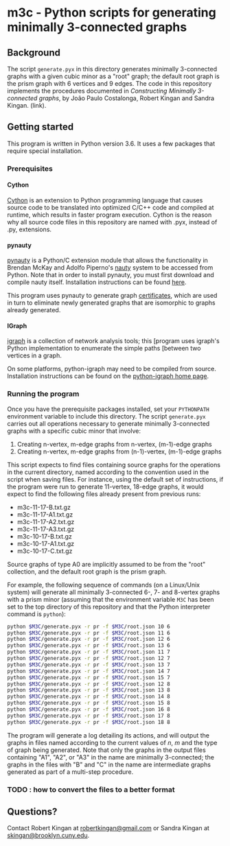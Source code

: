 # m3c - Python scripts for generating minimally 3-connected graphs

## Background

The script `generate.pyx` in this directory generates minimally 3-connected
graphs with a given cubic minor as a "root" graph; the default root graph is
the prism graph with 6 vertices and 9 edges. The code in this repository
implements the procedures documented in *Constructing Minimally 3-connected
graphs*, by Jo&atilde;o Paulo Costalonga, Robert Kingan and Sandra Kingan.
(link).

## Getting started

This program is written in Python version 3.6. It uses a few packages that
require special installation.

### Prerequisites

#### Cython

[Cython](https://cython.readthedocs.io/en/latest/src/quickstart/overview.html)
is an extension to Python programming language that causes source code to be
translated into optimized C/C++ code and compiled at runtime, which results
in faster program execution. Cython is the reason why all source code files
in this repository are named with .pyx, instead of .py, extensions.

#### pynauty

[pynauty](https://web.cs.dal.ca/~peter/software/pynauty/html/index.html) is a
Python/C extension module that allows the functionality in Brendan McKay and
Adolfo Piperno's [nauty](http://pallini.di.uniroma1.it/) system to be
accessed from Python. Note that in order to install pynauty, you must first
download and compile nauty itself. Installation instructions can be found
[here](https://web.cs.dal.ca/~peter/software/pynauty/html/install.html).

This program uses pynauty to generate graph
[certificates](https://web.cs.dal.ca/~peter/software/pynauty/html/guide.html#pynauty.certificate),
which are used in turn to eliminate newly generated graphs that are isomorphic
to graphs already generated.

#### IGraph

[igraph](https://igraph.org/) is a collection of network analysis tools; this
[program uses igraph's Python implementation to enumerate the simple paths
[between two vertices in a graph.

On some platforms, python-igraph may need to be compiled from source.
Installation instructions can be found on the [python-igraph home
page](https://igraph.org/python/).

### Running the program

Once you have the prerequisite packages installed, set your `PYTHONPATH`
environment variable to include this directory. The script `generate.pyx`
carries out all operations necessary to generate minimally 3-connected graphs
with a specific cubic minor that involve:

1. Creating n-vertex, m-edge graphs from n-vertex, (m-1)-edge graphs
2. Creating n-vertex, m-edge graphs from (n-1)-vertex, (m-1)-edge graphs

This script expects to find files containing source graphs for the operations
in the current directory, named according to the convention used in the script
when saving files. For instance, using the default set of instructions, if the
program were run to generate 11-vertex, 18-edge graphs, it would expect to
find the following files already present from previous runs:

* m3c-11-17-B.txt.gz
* m3c-11-17-A1.txt.gz
* m3c-11-17-A2.txt.gz
* m3c-11-17-A3.txt.gz
* m3c-10-17-B.txt.gz
* m3c-10-17-A1.txt.gz
* m3c-10-17-C.txt.gz

Source graphs of type A0 are implicitly assumed to be from the "root"
collection, and the default root graph is the prism graph.

For example, the following sequence of commands (on a Linux/Unix system) will
generate all minimally 3-connected 6-, 7- and 8-vertex graphs with a prism
minor (assuming that the environment variable `M3C` has been set to the top
directory of this repository and that the Python interpreter command is
`python`):

```bash
python $M3C/generate.pyx -r pr -f $M3C/root.json 10 6
python $M3C/generate.pyx -r pr -f $M3C/root.json 11 6
python $M3C/generate.pyx -r pr -f $M3C/root.json 12 6
python $M3C/generate.pyx -r pr -f $M3C/root.json 13 6
python $M3C/generate.pyx -r pr -f $M3C/root.json 11 7
python $M3C/generate.pyx -r pr -f $M3C/root.json 12 7
python $M3C/generate.pyx -r pr -f $M3C/root.json 13 7
python $M3C/generate.pyx -r pr -f $M3C/root.json 14 7
python $M3C/generate.pyx -r pr -f $M3C/root.json 15 7
python $M3C/generate.pyx -r pr -f $M3C/root.json 12 8
python $M3C/generate.pyx -r pr -f $M3C/root.json 13 8
python $M3C/generate.pyx -r pr -f $M3C/root.json 14 8
python $M3C/generate.pyx -r pr -f $M3C/root.json 15 8
python $M3C/generate.pyx -r pr -f $M3C/root.json 16 8
python $M3C/generate.pyx -r pr -f $M3C/root.json 17 8
python $M3C/generate.pyx -r pr -f $M3C/root.json 18 8
```

The program will generate a log detailing its actions, and will output the
graphs in files named according to the current values of *n*, *m* and the type
of graph being generated. Note that only the graphs in the output files
containing "A1", "A2", or "A3" in the name are minimally 3-connected; the
graphs in the files with "B" and "C" in the name are intermediate graphs
generated as part of a multi-step procedure.

### TODO : how to convert the files to a better format


## Questions?

Contact Robert Kingan at robertkingan@gmail.com or Sandra Kingan at
skingan@brooklyn.cuny.edu.
